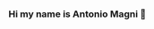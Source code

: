 ### Hi my name is Antonio Magni  👋

<!--
**AntonioMagni/AntonioMagni** is a ✨ _special_ ✨ repository because its `README.md` (this file) appears on your GitHub profile.

I am a computer engineering student and right now I am in a learning process
